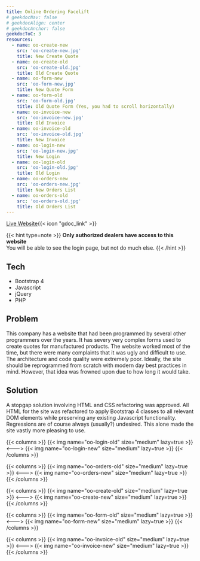 ```yaml
---
title: Online Ordering Facelift
# geekdocNav: false
# geekdocAlign: center
# geekdocAnchor: false
geekdocToC: 3
resources:
  - name: oo-create-new
    src: 'oo-create-new.jpg'
    title: New Create Quote
  - name: oo-create-old
    src: 'oo-create-old.jpg'
    title: Old Create Quote
  - name: oo-form-new
    src: 'oo-form-new.jpg'
    title: New Quote Form
  - name: oo-form-old
    src: 'oo-form-old.jpg'
    title: Old Quote Form (Yes, you had to scroll horizontally)
  - name: oo-invoice-new
    src: 'oo-invoice-new.jpg'
    title: Old Invoice
  - name: oo-invoice-old
    src: 'oo-invoice-old.jpg'
    title: New Invoice
  - name: oo-login-new
    src: 'oo-login-new.jpg'
    title: New Login
  - name: oo-login-old
    src: 'oo-login-old.jpg'
    title: Old Login
  - name: oo-orders-new
    src: 'oo-orders-new.jpg'
    title: New Orders List
  - name: oo-orders-old
    src: 'oo-orders-old.jpg'
    title: Old Orders List
---
```


[Live Website](https://www.hmidoors.net){{< icon "gdoc_link" >}}

{{< hint type=note >}}
**Only authorized dealers have access to this website**\
You will be able to see the login page, but not do much else.
{{< /hint >}}

## Tech

- Bootstrap 4
- Javascript
- jQuery
- PHP

## Problem

This company has a website that had been programmed by several other programmers over the years. It has severy very complex forms used to create quotes for manufactured products. The website worked most of the time, but there were many complaints that it was ugly and difficult to use. The architecture and code quality were extremely poor. Ideally, the site should be reprogrammed from scratch with modern day best practices in mind. However, that idea was frowned upon due to how long it would take.

## Solution

A stopgap solution involving HTML and CSS refactoring was approved. All HTML for the site was refactored to apply Bootstrap 4 classes to all relevant DOM elements while preserving any existing Javascript functionality. Regressions are of course always (usually?) undesired. This alone made the site vastly more pleasing to use.

{{< columns >}}
{{< img name="oo-login-old" size="medium" lazy=true >}}
<--->
{{< img name="oo-login-new" size="medium" lazy=true >}}
{{< /columns >}}

{{< columns >}}
{{< img name="oo-orders-old" size="medium" lazy=true >}}
<--->
{{< img name="oo-orders-new" size="medium" lazy=true >}}
{{< /columns >}}

{{< columns >}}
{{< img name="oo-create-old" size="medium" lazy=true >}}
<--->
{{< img name="oo-create-new" size="medium" lazy=true >}}
{{< /columns >}}

{{< columns >}}
{{< img name="oo-form-old" size="medium" lazy=true >}}
<--->
{{< img name="oo-form-new" size="medium" lazy=true >}}
{{< /columns >}}

{{< columns >}}
{{< img name="oo-invoice-old" size="medium" lazy=true >}}
<--->
{{< img name="oo-invoice-new" size="medium" lazy=true >}}
{{< /columns >}}

